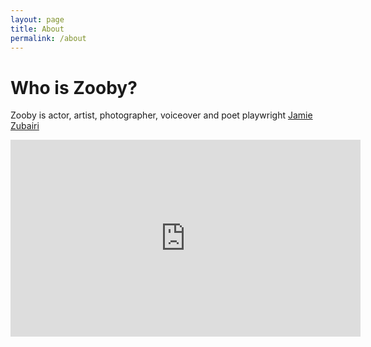 ```yaml
---
layout: page
title: About
permalink: /about
---
```


# Who is Zooby?

Zooby is actor, artist, photographer, voiceover and poet playwright [Jamie Zubairi](http://www.jamiezubairi.com)

<iframe width="560" height="315" src="https://www.youtube.com/embed/ZwfGGZWvoJg?si=ajBi2SbbBf1e1zIE" title="YouTube video player" frameborder="0" allow="accelerometer; autoplay; clipboard-write; encrypted-media; gyroscope; picture-in-picture; web-share" allowfullscreen></iframe>
